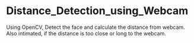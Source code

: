 # Distance_Detection_using_Webcam

Using OpenCV, Detect the face and calculate the distance from webcam. Also intimated, if the distance is too close or long to the webcam.
